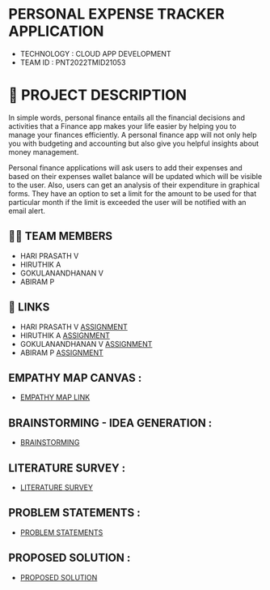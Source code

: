 #  PERSONAL EXPENSE TRACKER APPLICATION

- TECHNOLOGY : CLOUD APP DEVELOPMENT
- TEAM ID     : PNT2022TMID21053

# 📒 PROJECT DESCRIPTION

In simple words, personal finance entails all the financial decisions and activities that a Finance app makes your life easier by helping you to manage your finances efficiently. A personal finance app will not only help you with budgeting and accounting but also give you helpful insights about money management.

Personal finance applications will ask users to add their expenses and based on their expenses wallet balance will be updated which will be visible to the user.  Also, users can get an analysis of their expenditure in graphical forms. They have an option to set a limit for the amount to be used for that particular month if the limit is exceeded the user will be notified with an email alert.


## 🧑🏻‍ TEAM MEMBERS

- HARI PRASATH V  
- HIRUTHIK A
- GOKULANANDHANAN V
- ABIRAM P


## 🔗 LINKS
- HARI PRASATH V              [ASSIGNMENT]() 
- HIRUTHIK A                [ASSIGNMENT]()
- GOKULANANDHANAN V  [ASSIGNMENT]()
- ABIRAM P         [ASSIGNMENT]()



## EMPATHY MAP CANVAS :

   - [EMPATHY MAP LINK]()


## BRAINSTORMING - IDEA GENERATION :

   - [BRAINSTORMING]()



## LITERATURE SURVEY :

   - [LITERATURE SURVEY]()


## PROBLEM STATEMENTS :

   - [PROBLEM STATEMENTS]()



## PROPOSED SOLUTION :

   - [PROPOSED SOLUTION]()
   
